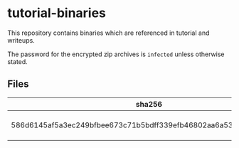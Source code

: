 # tutorial-binaries
This repository contains binaries which are referenced in tutorial and writeups.

The password for the encrypted zip archives is `infected` unless otherwise stated.


## Files

|sha256                     |referenced in     |    download|
|---------------------------|------------------|------------|
|586d6145af5a3ec249bfbee673c71b5bdff339efb46802aa6a5361a105a65278|https://medium.com/malwareanalysis/malware-analysis-part-1-blackbox-analysis-6cfea5cbae48| [download](https://github.com/GitMirar/tutorial-binaries/raw/master/malware-analysis-part-1-blackbox-analysis/586d6145af5a3ec249bfbee673c71b5bdff339efb46802aa6a5361a105a65278.zip)|